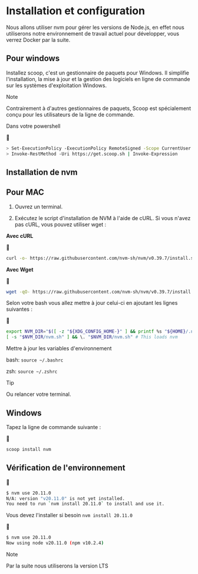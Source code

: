 # Installation et configuration

Nous allons utiliser nvm pour gérer les versions de Node.js, en effet nous utiliserons notre environnement de travail actuel pour développer, vous verrez Docker par la suite.

## Pour windows 

Installez scoop, c'est un gestionnaire de paquets pour Windows. Il simplifie l'installation, la mise à jour et la gestion des logiciels en ligne de commande sur les systèmes d'exploitation Windows. 

>[!NOTE]
>Contrairement à d'autres gestionnaires de paquets, Scoop est spécialement conçu pour les utilisateurs de la ligne de commande.

Dans votre powershell

:shell:

```bash
> Set-ExecutionPolicy -ExecutionPolicy RemoteSigned -Scope CurrentUser
> Invoke-RestMethod -Uri https://get.scoop.sh | Invoke-Expression
```

## Installation de nvm 

## Pour MAC

1. Ouvrez un terminal.

1. Exécutez le script d'installation de NVM à l'aide de cURL. Si vous n'avez pas cURL, vous pouvez utiliser wget :

**Avec cURL**

:shell:

```bash
curl -o- https://raw.githubusercontent.com/nvm-sh/nvm/v0.39.7/install.sh | bash
```

**Avec Wget**

:shell:

```bash
wget -qO- https://raw.githubusercontent.com/nvm-sh/nvm/v0.39.7/install.sh | bash
```

Selon votre bash vous allez mettre à jour celui-ci en ajoutant les lignes suivantes :

:shell:

```bash
export NVM_DIR="$([ -z "${XDG_CONFIG_HOME-}" ] && printf %s "${HOME}/.nvm" || printf %s "${XDG_CONFIG_HOME}/nvm")"
[ -s "$NVM_DIR/nvm.sh" ] && \. "$NVM_DIR/nvm.sh" # This loads nvm
```

Mettre à jour les variables d'environnement 

bash: `source ~/.bashrc`

zsh: `source ~/.zshrc`

>[!TIP]
>Ou relancer votre terminal.

## Windows 

Tapez la ligne de commande suivante :

:shell:

```bash
scoop install nvm
```

## Vérification de l'environnement 

:shell:

```bash
$ nvm use 20.11.0
N/A: version "v20.11.0" is not yet installed.
You need to run `nvm install 20.11.0` to install and use it.
```
Vous devez l'installer si besoin `nvm install 20.11.0`


:shell:

```bash
$ nvm use 20.11.0
Now using node v20.11.0 (npm v10.2.4)
```

>[!NOTE]
>Par la suite nous utiliserons la version LTS